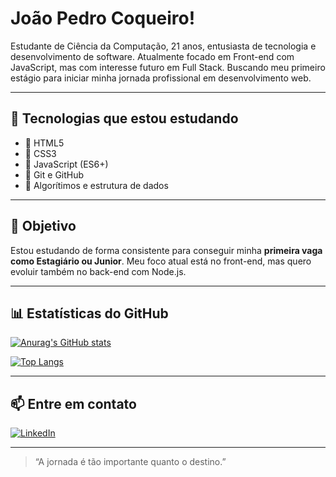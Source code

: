 # João Pedro Coqueiro!

Estudante de Ciência da Computação, 21 anos, entusiasta de tecnologia e desenvolvimento de software.
Atualmente focado em Front-end com JavaScript, mas com interesse futuro em Full Stack.
Buscando meu primeiro estágio para iniciar minha jornada profissional em desenvolvimento web.

---

## 🚀 Tecnologias que estou estudando

- 📄 HTML5
- 🎨 CSS3
- 📜 JavaScript (ES6+)
- 🔧 Git e GitHub
- 🧠 Algorítimos e estrutura de dados 

---

## 🎯 Objetivo

Estou estudando de forma consistente para conseguir minha **primeira vaga como Estagiário ou Junior**. Meu foco atual está no front-end, mas quero evoluir também no back-end com Node.js.

---

## 📊 Estatísticas do GitHub

[![Anurag's GitHub stats](https://github-readme-stats-two-chi-29.vercel.app/?username=jaocoqueiro&show_icons=true&theme=blue_navy&cache_seconds=21600&include_all_commits=true)](https://github.com/anuraghazra/github-readme-stats)

[![Top Langs](https://github-readme-stats.vercel.app/api/top-langs/?username=jaocoqueiro&layout=compact)](https://github.com/anuraghazra/github-readme-stats)

---
## 📫 Entre em contato
[![LinkedIn](https://img.shields.io/badge/-LinkedIn-0A66C2?style=flat&logo=linkedin&logoColor=white)](www.linkedin.com/in/joaopedrocoqueiro)

---

> “A jornada é tão importante quanto o destino.”
